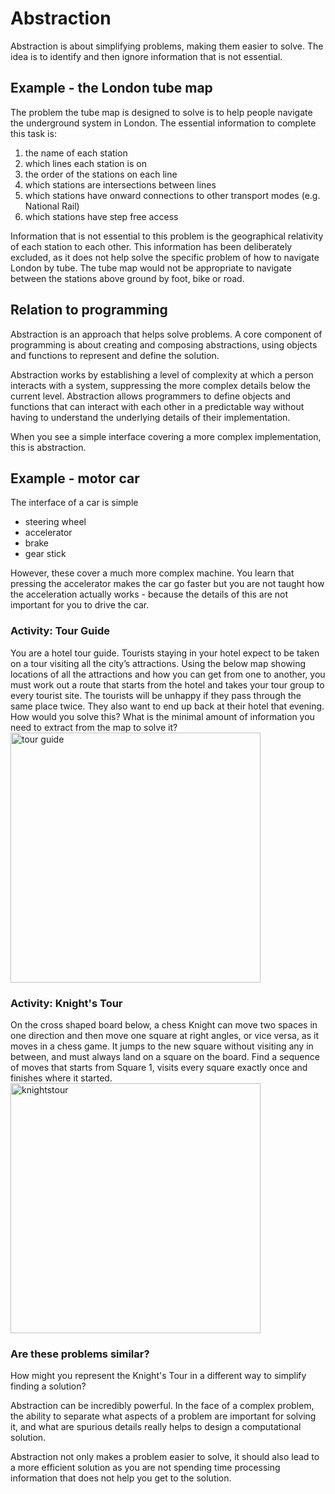 # Abstraction

Abstraction is about simplifying problems, making them easier to solve. The idea is to identify and then ignore information that is not essential.


## Example - the London tube map

The problem the tube map is designed to solve is to help people navigate the underground system in London. The essential information to complete this task is:

1. the name of each station
2. which lines each station is on
3. the order of the stations on each line
4. which stations are intersections between lines
5. which stations have onward connections to other transport modes (e.g. National Rail)
6. which stations have step free access

Information that is not essential to this problem is the geographical relativity of each station to each other. This information has been deliberately excluded, as it does not help solve the specific problem of how to navigate London by tube. The tube map would not be appropriate to navigate between the stations above ground by foot, bike or road. 


## Relation to programming

Abstraction is an approach that helps solve problems. A core component of programming is about creating and composing abstractions, using objects and functions to represent and define the solution. 

Abstraction works by establishing a level of complexity at which a person interacts with a system, suppressing the more complex details below the current level. Abstraction allows programmers to define objects and functions that can interact with each other in a predictable way without having to understand the underlying details of their implementation. 

When you see a simple interface covering a more complex implementation, this is abstraction. 


## Example - motor car

The interface of a car is simple

* steering wheel
* accelerator
* brake
* gear stick

However, these cover a much more complex machine. You learn that pressing the accelerator makes the car go faster but you are not taught how the acceleration actually works - because the details of this are not important for you to drive the car.


### Activity: Tour Guide

<div class="container">
<div class="col">
You are a hotel tour guide. Tourists staying in your hotel expect to be taken on a tour visiting all the city’s attractions. Using the below map showing locations of all the attractions and how you can get from one to another, you must work out a route that starts from the hotel and takes your tour group to every tourist site. The tourists will be unhappy if they pass through the same place twice. They also want to end up back at their hotel that evening. How would you solve this? What is the minimal amount of information you need to extract from the map to solve it?
</div>
<div class="col">
<img alt="tour guide" src="../images/tour_guide.png" height="400">
</div>
</div>


### Activity: Knight's Tour

<div class="container">
<div class="col">
On the cross shaped board below, a chess Knight can move two spaces in one direction and then move one square at right angles, or vice versa, as it moves in a chess game. It jumps to the new square without visiting any in between, and must always land on a square on the board. Find a sequence of moves that starts from Square 1, visits every square exactly once and finishes where it started.
</div>
<div class="col">
<img alt="knightstour" src="../images/knights_tour.png" height="400">
</div>
</div>


### Are these problems similar? 

How might you represent the Knight's Tour in a different way to simplify finding a solution?

Abstraction can be incredibly powerful. In the face of a complex problem,  the ability to separate what aspects of a problem are important for solving it, and what are spurious details really helps to design a computational solution.

Abstraction not only makes a problem easier to solve, it should also lead to a more efficient solution as you are not spending time processing information that does not help you get to the solution. 